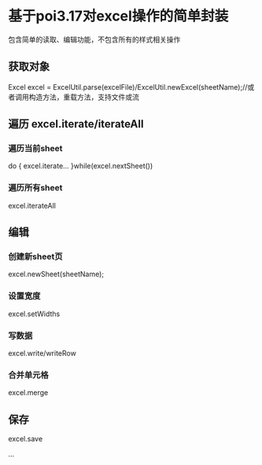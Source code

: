 # 基于poi3.17对excel操作的简单封装
包含简单的读取、编辑功能，不包含所有的样式相关操作
## 获取对象
Excel excel = ExcelUtil.parse(excelFile)/ExcelUtil.newExcel(sheetName);//或者调用构造方法，重载方法，支持文件或流
## 遍历 excel.iterate/iterateAll
### 遍历当前sheet
do {
	excel.iterate...
}while(excel.nextSheet())
### 遍历所有sheet
excel.iterateAll

## 编辑
### 创建新sheet页
excel.newSheet(sheetName);
### 设置宽度
excel.setWidths
### 写数据
excel.write/writeRow
### 合并单元格
excel.merge
## 保存
excel.save

...
